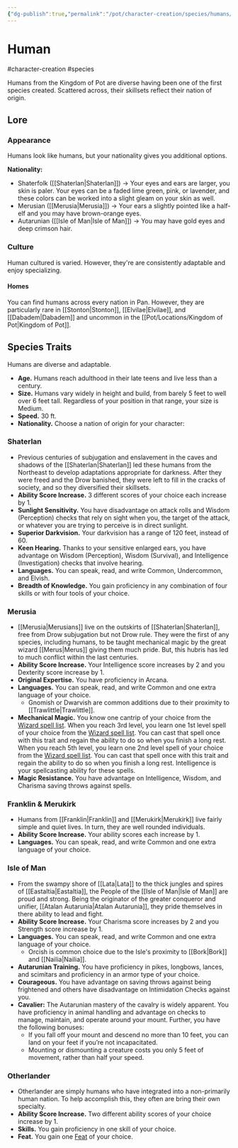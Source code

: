 ```yaml
---
{"dg-publish":true,"permalink":"/pot/character-creation/species/humans/"}
---
```


# Human
#character-creation #species 

Humans from the Kingdom of Pot are diverse having been one of the first species created. Scattered across, their skillsets reflect their nation of origin.
## Lore
### Appearance
Humans look like humans, but your nationality gives you additional options.

**Nationality:**
- Shaterfolk ([[Shaterlan\|Shaterlan]]) -> Your eyes and ears are larger, you skin is paler. Your eyes can be a faded lime green, pink, or lavender, and these colors can be worked into a slight gleam on your skin as well.
- Merusian ([[Merusia\|Merusia]]) -> Your ears a slightly pointed like a half-elf and you may have brown-orange eyes.
- Autarunian ([[Isle of Man\|Isle of Man]]) -> You may have gold eyes and deep crimson hair.

### Culture
Human cultured is varied. However, they're are consistently adaptable and enjoy specializing.

#### Homes
You can find humans across every nation in Pan. However, they are particularly rare in [[Stonton\|Stonton]],  [[Elvilae\|Elvilae]], and [[Dabadem\|Dabadem]] and uncommon in the [[Pot/Locations/Kingdom of Pot\|Kingdom of Pot]].

## Species Traits
Humans are diverse and adaptable.
- **Age.** Humans reach adulthood in their late teens and live less than a century.
- **Size.** Humans vary widely in height and build, from barely 5 feet to well over 6 feet tall. Regardless of your position in that range, your size is Medium.
- **Speed.** 30 ft.
- **Nationality.** Choose a nation of origin for your character:

### Shaterlan
- Previous centuries of subjugation and enslavement in the caves and shadows of the [[Shaterlan\|Shaterlan]] led these humans from the Northeast to develop adaptations appropriate for darkness. After they were freed and the Drow banished, they were left to fill in the cracks of society, and so they diversified their skillsets.
- **Ability Score Increase.** 3 different scores of your choice each increase by 1.
- **Sunlight Sensitivity.** You have disadvantage on attack rolls and Wisdom (Perception) checks that rely on sight when you, the target of the attack, or whatever you are trying to perceive is in direct sunlight.
- **Superior Darkvision.** Your darkvision has a range of 120 feet, instead of 60.
- **Keen Hearing.** Thanks to your sensitive enlarged ears, you have advantage on Wisdom (Perception), Wisdom (Survival), and Intelligence (Investigation) checks that involve hearing.
- **Languages.** You can speak, read, and write Common, Undercommon, and Elvish. 
- **Breadth of Knowledge.** You gain proficiency in any combination of four skills or with four tools of your choice.

### Merusia
- [[Merusia\|Merusians]] live on the outskirts of [[Shaterlan\|Shaterlan]], free from Drow subjugation but not Drow rule. They were the first of any species, including humans, to be taught mechanical magic by the great wizard [[Merus\|Merus]] giving them much pride. But, this hubris has led to much conflict within the last centuries.
- **Ability Score Increase.**  Your Intelligence score increases by 2 and you Dexterity score increase by 1.
- **Original Expertise.** You have proficiency in Arcana. 
- **Languages.** You can speak, read, and write Common and one extra language of your choice.
	- Gnomish or Dwarvish are common additions due to their proximity to [[Trawlittle\|Trawlittle]].
- **Mechanical Magic.** You know one cantrip of your choice from the [Wizard spell list](http://dnd5e.wikidot.com/spells:wizard). When you reach 3rd level, you learn one 1st level spell of your choice from the [Wizard spell list](http://dnd5e.wikidot.com/spells:wizard). You can cast that spell once with this trait and regain the ability to do so when you finish a long rest. When you reach 5th level, you learn one 2nd level spell of your choice from the [Wizard spell list](http://dnd5e.wikidot.com/spells:wizard). You can cast that spell once with this trait and regain the ability to do so when you finish a long rest. Intelligence is your spellcasting ability for these spells.
- **Magic Resistance.** You have advantage on Intelligence, Wisdom, and Charisma saving throws against spells.

### Franklin & Merukirk
- Humans from [[Franklin\|Franklin]] and [[Merukirk\|Merukirk]] live fairly simple and quiet lives. In turn, they are well rounded individuals.
- **Ability Score Increase.** Your ability scores each increase by 1.
- **Languages.** You can speak, read, and write Common and one extra language of your choice.

### Isle of Man
- From the swampy shore of [[Lata\|Lata]] to the thick jungles and spires of [[Eastaltia\|Eastaltia]], the People of the [[Isle of Man\|Isle of Man]] are proud and strong. Being the originator of the greater conqueror and unifier, [[Atalan Autarunia\|Atalan Autarunia]], they pride themselves in there ability to lead and fight.
- **Ability Score Increase.** Your Charisma score increases by 2 and you Strength score increase by 1.
- **Languages.** You can speak, read, and write Common and one extra language of your choice.
	- Orcish is common choice due to the Isle's proximity to [[Bork\|Bork]] and [[Nailia\|Nailia]].
- **Autarunian Training.** You have proficiency in pikes, longbows, lances, and scimitars  and proficiency in an armor type of your choice.
- **Courageous.** You have advantage on saving throws against being frightened and others have disadvantage on Intimidation Checks against you.
- **Cavalier:** The Autarunian mastery of the cavalry is widely apparent. You have proficiency in animal handling and advantage on checks to manage, maintain, and operate around your mount. Further, you have the following bonuses:
	- If you fall off your mount and descend no more than 10 feet, you can land on your feet if you’re not incapacitated.
	- Mounting or dismounting a creature costs you only 5 feet of movement, rather than half your speed.

### Otherlander
- Otherlander are simply humans who have integrated into a non-primarily human nation. To help accomplish this, they often are bring their own specialty.
- **Ability Score Increase.** Two different ability scores of your choice increase by 1.
- **Skills.** You gain proficiency in one skill of your choice.
- **Feat.** You gain one [Feat](http://dnd5e.wikidot.com/#toc6) of your choice.